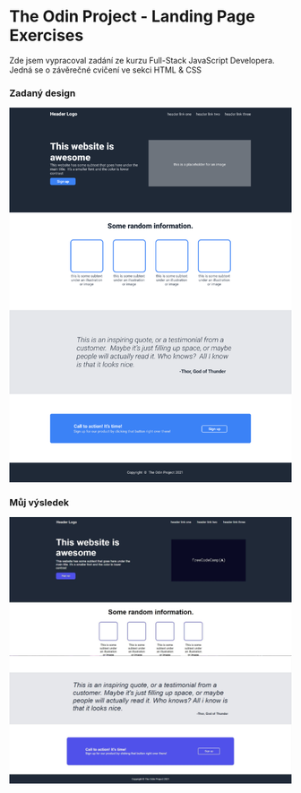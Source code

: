 # The Odin Project - Landing Page Exercises
<p>Zde jsem vypracoval zadání ze kurzu Full-Stack JavaScript Developera. Jedná se o závěrečné cvičení ve sekci HTML & CSS</p>
<h3>Zadaný design</h3>
<img src="./imgs/landing-page-design.png" alt="Zadání projektu">
<br>
<h3>Můj výsledek</h3>
<img src="./imgs/site-1-screen.JPG" alt="Můj výsledek designu #1">
<img src="./imgs/site-2-screen.JPG" alt="Můj výsledek designu #2">